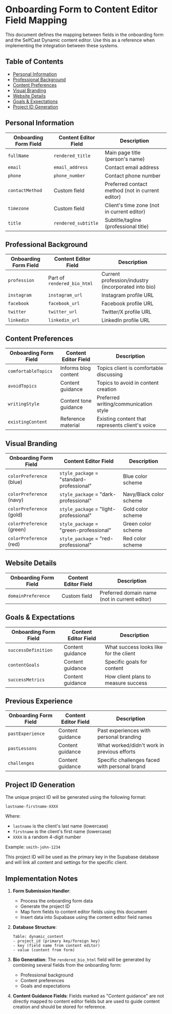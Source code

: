 # Onboarding Form to Content Editor Field Mapping

This document defines the mapping between fields in the onboarding form and the SelfCast Dynamic content editor. Use this as a reference when implementing the integration between these systems.

## Table of Contents
- [Personal Information](#personal-information)
- [Professional Background](#professional-background)
- [Content Preferences](#content-preferences)
- [Visual Branding](#visual-branding)
- [Website Details](#website-details)
- [Goals & Expectations](#goals--expectations)
- [Project ID Generation](#project-id-generation)

## Personal Information

| Onboarding Form Field | Content Editor Field | Description |
|-----------------------|----------------------|-------------|
| `fullName` | `rendered_title` | Main page title (person's name) |
| `email` | `email_address` | Contact email address |
| `phone` | `phone_number` | Contact phone number |
| `contactMethod` | Custom field | Preferred contact method (not in current editor) |
| `timezone` | Custom field | Client's time zone (not in current editor) |
| `title` | `rendered_subtitle` | Subtitle/tagline (professional title) |

## Professional Background

| Onboarding Form Field | Content Editor Field | Description |
|-----------------------|----------------------|-------------|
| `profession` | Part of `rendered_bio_html` | Current profession/industry (incorporated into bio) |
| `instagram` | `instagram_url` | Instagram profile URL |
| `facebook` | `facebook_url` | Facebook profile URL |
| `twitter` | `twitter_url` | Twitter/X profile URL |
| `linkedin` | `linkedin_url` | LinkedIn profile URL |

## Content Preferences

| Onboarding Form Field | Content Editor Field | Description |
|-----------------------|----------------------|-------------|
| `comfortableTopics` | Informs blog content | Topics client is comfortable discussing |
| `avoidTopics` | Content guidance | Topics to avoid in content creation |
| `writingStyle` | Content tone guidance | Preferred writing/communication style |
| `existingContent` | Reference material | Existing content that represents client's voice |

## Visual Branding

| Onboarding Form Field | Content Editor Field | Description |
|-----------------------|----------------------|-------------|
| `colorPreference` (blue) | `style_package` = "standard-professional" | Blue color scheme |
| `colorPreference` (navy) | `style_package` = "dark-professional" | Navy/Black color scheme |
| `colorPreference` (gold) | `style_package` = "light-professional" | Gold color scheme |
| `colorPreference` (green) | `style_package` = "green-professional" | Green color scheme |
| `colorPreference` (red) | `style_package` = "red-professional" | Red color scheme |

## Website Details

| Onboarding Form Field | Content Editor Field | Description |
|-----------------------|----------------------|-------------|
| `domainPreference` | Custom field | Preferred domain name (not in current editor) |

## Goals & Expectations

| Onboarding Form Field | Content Editor Field | Description |
|-----------------------|----------------------|-------------|
| `successDefinition` | Content guidance | What success looks like for the client |
| `contentGoals` | Content guidance | Specific goals for content |
| `successMetrics` | Content guidance | How client plans to measure success |

## Previous Experience

| Onboarding Form Field | Content Editor Field | Description |
|-----------------------|----------------------|-------------|
| `pastExperience` | Content guidance | Past experiences with personal branding |
| `pastLessons` | Content guidance | What worked/didn't work in previous efforts |
| `challenges` | Content guidance | Specific challenges faced with personal brand |

## Project ID Generation

The unique project ID will be generated using the following format:
```
lastname-firstname-XXXX
```

Where:
- `lastname` is the client's last name (lowercase)
- `firstname` is the client's first name (lowercase)
- `XXXX` is a random 4-digit number

Example: `smith-john-1234`

This project ID will be used as the primary key in the Supabase database and will link all content and settings for the specific client.

## Implementation Notes

1. **Form Submission Handler**:
   - Process the onboarding form data
   - Generate the project ID
   - Map form fields to content editor fields using this document
   - Insert data into Supabase using the content editor field names

2. **Database Structure**:
   ```
   Table: dynamic_content
   - project_id (primary key/foreign key)
   - key (field name from content editor)
   - value (content from form)
   ```

3. **Bio Generation**:
   The `rendered_bio_html` field will be generated by combining several fields from the onboarding form:
   - Professional background
   - Content preferences
   - Goals and expectations

4. **Content Guidance Fields**:
   Fields marked as "Content guidance" are not directly mapped to content editor fields but are used to guide content creation and should be stored for reference.
